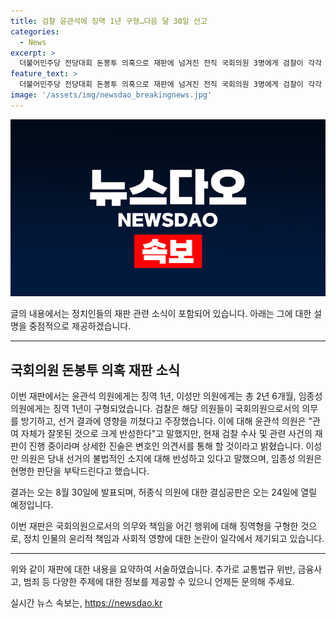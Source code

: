 ```yaml
---
title: 검찰 윤관석에 징역 1년 구형…다음 달 30일 선고
categories:
  - News
excerpt: >
  더불어민주당 전당대회 돈봉투 의혹으로 재판에 넘겨진 전직 국회의원 3명에게 검찰이 각각 다른 혐의로 징역형을 구형했습니다. 윤관석 전 의원에게는 징역 1년, 이성만 전 의원에게는 2년 6개월, 임종성 전 의원에게는 징역 1년을 요청했으며, 구형 이유를 청렴 의무와 헌법 가치 방기로 설명했습니다. 피의자들은 각각의 변론으로 반성과 수사 중인 점을 언급했으나, 선고는 8월 30일에 예정되어 있습니다. 함께 기소된 허종식 의원은 24일에 결심공판이 예정되어 있습니다.
feature_text: >
  더불어민주당 전당대회 돈봉투 의혹으로 재판에 넘겨진 전직 국회의원 3명에게 검찰이 각각 다른 혐의로 징역형을 구형했습니다. 윤관석 전 의원에게는 징역 1년, 이성만 전 의원에게는 2년 6개월, 임종성 전 의원에게는 징역 1년을 요청했으며, 구형 이유를 청렴 의무와 헌법 가치 방기로 설명했습니다. 피의자들은 각각의 변론으로 반성과 수사 중인 점을 언급했으나, 선고는 8월 30일에 예정되어 있습니다. 함께 기소된 허종식 의원은 24일에 결심공판이 예정되어 있습니다.
image: '/assets/img/newsdao_breakingnews.jpg'
---
```


<p><img src="/assets/img/newsdao_breakingnews.jpg" alt="cryptoinkorea 속보" /></p>

<p>글의 내용에서는 정치인들의 재판 관련 소식이 포함되어 있습니다. 아래는 그에 대한 설명을 중점적으로 제공하겠습니다. </p>

<hr />

<h2 data-ke-size="size26">국회의원 돈봉투 의혹 재판 소식</h2>

<p>이번 재판에서는 윤관석 의원에게는 징역 1년, 이성만 의원에게는 총 2년 6개월, 임종성 의원에게는 징역 1년이 구형되었습니다. 검찰은 해당 의원들이 국회의원으로서의 의무를 방기하고, 선거 결과에 영향을 끼쳤다고 주장했습니다. 이에 대해 윤관석 의원은 "관여 자체가 잘못된 것으로 크게 반성한다"고 말했지만, 현재 검찰 수사 및 관련 사건의 재판이 진행 중이라며 상세한 진술은 변호인 의견서를 통해 할 것이라고 밝혔습니다. 이성만 의원은 당내 선거의 불법적인 소지에 대해 반성하고 있다고 말했으며, 임종성 의원은 현명한 판단을 부탁드린다고 했습니다.</p>

<p>결과는 오는 8월 30일에 발표되며, 허종식 의원에 대한 결심공판은 오는 24일에 열릴 예정입니다.</p>

<p>이번 재판은 국회의원으로서의 의무와 책임을 어긴 행위에 대해 징역형을 구형한 것으로, 정치 인물의 윤리적 책임과 사회적 영향에 대한 논란이 일각에서 제기되고 있습니다.</p>

<hr />

<p>위와 같이 재판에 대한 내용을 요약하여 서술하였습니다. 추가로 교통법규 위반, 금융사고, 범죄 등 다양한 주제에 대한 정보를 제공할 수 있으니 언제든 문의해 주세요.</p>
실시간 뉴스 속보는, <a href="https://newsdao.kr" rel="dofollow">https://newsdao.kr</a>


